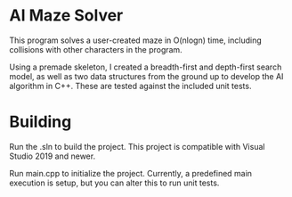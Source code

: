 # AI Maze Solver
This program solves a user-created maze in O(nlogn) time, including collisions with
other characters in the program.

Using a premade skeleton, I created a breadth-first and depth-first search model, as well
as two data structures from the ground up to develop the AI algorithm in C++. These are
tested against the included unit tests.

# Building
Run the .sln to build the project. This project is compatible with Visual Studio 2019 and newer.

Run main.cpp to initialize the project. Currently, a predefined main execution is setup, but you can
alter this to run unit tests.
